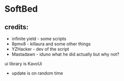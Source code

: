 # SoftBed
## credits:
- infinite yield - some scripts
- 8pmx8 - killaura and some other things
- YZHacker - dev of the script
- Mastadawn - iduno what he did actually but why not?

ui library is KavoUi
- update is on random time
